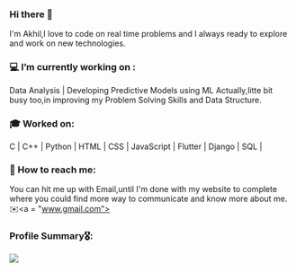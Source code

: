 ### Hi there 🙋‍

I'm Akhil,I love to code on real time problems and I always ready to explore and work on new technologies.

### 💻 I’m currently working on :
Data Analysis  | Developing Predictive Models using ML 
Actually,litte bit busy too,in improving my Problem Solving Skills and Data Structure.

### 🎓 Worked on:
C | C++ | Python | HTML | CSS | JavaScript | Flutter | Django | SQL | 

### 📩 How to reach me:
You can hit me up with Email,until I'm done with my website to complete where you could find more way to communicate and know more about me.
✉️<a = "www.gmail.com">
### Profile Summary🎖️:
<img src ="https://github-readme-stats.vercel.app/api?username=GyanuAB&&show_icons=true&title_color=ffffff&icon_color=bb2acf&text_color=daf7dc&bg_color=151515">

